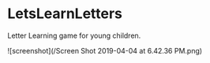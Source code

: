 # LetsLearnLetters
Letter Learning game for young children.

![screenshot](/Screen Shot 2019-04-04 at 6.42.36 PM.png)
